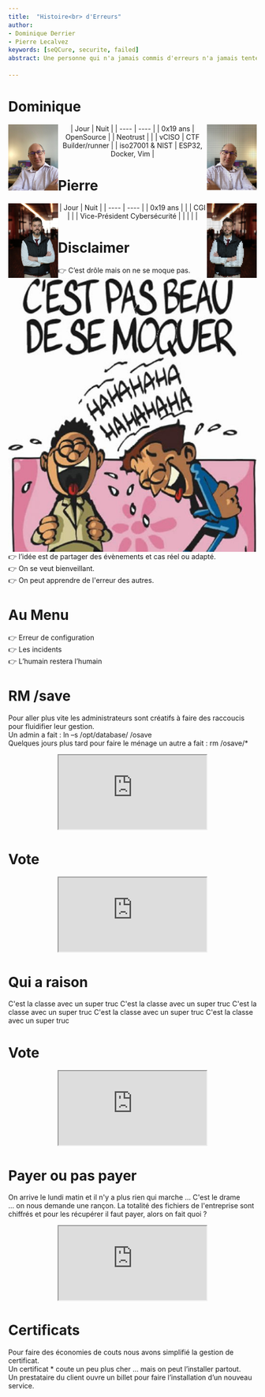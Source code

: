 ```yaml
---
title:  "Histoire<br> d'Erreurs"
author:
- Dominique Derrier
- Pierre Lecalvez
keywords: [seQCure, securite, failed]
abstract: Une personne qui n'a jamais commis d'erreurs n'a jamais tenté d'innover. (Albert E).  Les technologies de l'information, de par leur nature, ouvrent la porte à l'innovation, à l'optimisation... et parfois à la créativité. Mais l’erreur en informatique n’est jamais très loin et cela peut vite coûter cher, en ouvrant des failles de sécurité. Disponibilité, Intégrité, Confidentialité.  En 20 ans d'expérience, nous avons vu de belles histoires d'échecs que nous voulons partager avec vous... L'erreur des autres est gratuite.

---
```


# Dominique
<img src=images/dominique.jpg width=20% style="float:left">
<img src=images/dominique_16bit.png width=20% style="float:right">

<center>
| Jour      | Nuit |
| ----      | ----  |
| 0x19 ans  | OpenSource |  
| Neotrust  |            |
| vCISO     | CTF Builder/runner  |
| iso27001 & NIST | ESP32, Docker, Vim |
</center>

# Pierre 
<img src=images/pierre.jpg width=20% style="float:left">
<img src=images/pierre_16bit.png width=20% style="float:right">

<center>
| Jour      | Nuit |
| ----      | ----  |
| 0x19 ans  |   |  
| CGI       |   |
| Vice-Président Cybersécurité           |   |
|           |   |
</center>

# Disclaimer
<img src=images/moqueries.jpg style="float:left">


👉 C’est drôle mais on ne se moque pas.<br>
👉 l’idée est de partager des évènements et cas réel ou adapté.<br>
👉 On se veut bienveillant.<br>
👉 On peut apprendre de l'erreur des autres.<br>

# Au Menu


👉 Erreur de configuration <br>
👉 Les incidents<br>
👉 L’humain restera l’humain<br>


# RM /save
Pour aller plus vite les administrateurs sont créatifs à faire des raccoucis pour fluidifier leur gestion.<br>
Un admin a fait : ln –s /opt/database/ /osave <br>
Quelques jours plus tard pour faire le ménage un autre a fait : rm /osave/* <br>

<center>
<iframe src=https://directpoll.com/r?XDbzPBdEt8j1rJNz3zlqeT1gleve6wtsoNq1KjIzViT2d5 > </iframe>
</center>


# Vote

<center>
<iframe src=https://directpoll.com/r?XDbzPBdEt8j1rJNz3zlqeT1gleve6wtsoNq1KjIzViT2d5 > </iframe>
</center>

# Qui a raison

C'est la classe avec un super truc
C'est la classe avec un super truc
C'est la classe avec un super truc
C'est la classe avec un super truc
C'est la classe avec un super truc


# Vote

<center>
<iframe src=https://directpoll.com/r?XDbzPBdEt8j1rJNz3zlqeT1gleve6wtsoNq1KjIzViT2d5 > </iframe>
</center>


# Payer ou pas payer
On arrive le lundi matin et il n'y a plus rien qui marche … C'est le drame ... on nous demande une rançon. La totalité des fichiers de l'entreprise sont chiffrés et pour les récupérer il faut payer, alors on fait quoi ?

<center>
<iframe src=https://directpoll.com/r?XDbzPBdEt8j1rJNz3zlqeT1gleve6wtsoNq1KjIzViT2d5 > </iframe>
</center>



# Certificats
Pour faire des économies de couts nous avons simplifié la gestion de certificat.<br>
Un certificat * coute un peu plus cher … mais on peut l’installer partout.<br>
Un prestataire du client ouvre un billet pour faire l’installation d’un nouveau service.<br>

